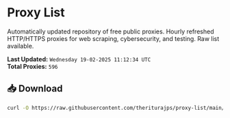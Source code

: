 # Proxy List

Automatically updated repository of free public proxies. Hourly refreshed HTTP/HTTPS proxies for web scraping, cybersecurity, and testing. Raw list available.

**Last Updated:** `Wednesday 19-02-2025 11:12:34 UTC`  
**Total Proxies:** `596`

## 📥 Download
```bash
curl -O https://raw.githubusercontent.com/theriturajps/proxy-list/main/proxies.txt
